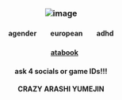 ### <p align="center"> ![image](https://github.com/user-attachments/assets/5a41b702-1b93-460c-aa40-ea036ed07a53)
#### <p align="center"> agender　　european　　adhd
#### <p align="center">　[atabook](https://valkyrie.atabook.org)
#### <p align="center">ask 4 socials or game IDs!!!
#### <p align="center"> CRAZY ARASHI YUMEJIN
